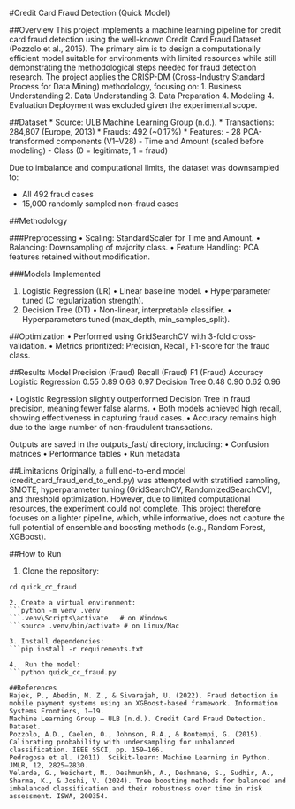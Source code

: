 #Credit Card Fraud Detection (Quick Model)

##Overview
This project implements a machine learning pipeline for credit card fraud detection using the well-known Credit Card Fraud Dataset (Pozzolo et al., 2015).
The primary aim is to design a computationally efficient model suitable for environments with limited resources while still demonstrating the methodological steps needed for fraud detection research.
The project applies the CRISP-DM (Cross-Industry Standard Process for Data Mining) methodology, focusing on:
	1. Business Understanding
	2. Data Understanding
	3. Data Preparation
	4. Modeling
	4. Evaluation
Deployment was excluded given the experimental scope.

##Dataset
	* Source: ULB Machine Learning Group (n.d.).
	* Transactions: 284,807 (Europe, 2013)
	* Frauds: 492 (~0.17%)
	* Features:
		- 28 PCA-transformed components (V1–V28)
		- Time and Amount (scaled before modeling)
		- Class (0 = legitimate, 1 = fraud)
		
Due to imbalance and computational limits, the dataset was downsampled to:
* All 492 fraud cases
* 15,000 randomly sampled non-fraud cases

##Methodology

###Preprocessing
•	Scaling: StandardScaler for Time and Amount.
•	Balancing: Downsampling of majority class.
•	Feature Handling: PCA features retained without modification.

###Models Implemented
1.	Logistic Regression (LR)
•	Linear baseline model.
•	Hyperparameter tuned (C regularization strength).
2.	Decision Tree (DT)
•	Non-linear, interpretable classifier.
•	Hyperparameters tuned (max_depth, min_samples_split).

##Optimization
•	Performed using GridSearchCV with 3-fold cross-validation.
•	Metrics prioritized: Precision, Recall, F1-score for the fraud class.

##Results
Model	Precision (Fraud)	Recall (Fraud)	F1 (Fraud)	Accuracy
Logistic Regression	0.55	0.89	0.68	0.97
Decision Tree	0.48	0.90	0.62	0.96

•	Logistic Regression slightly outperformed Decision Tree in fraud precision, meaning fewer false alarms.
•	Both models achieved high recall, showing effectiveness in capturing fraud cases.
•	Accuracy remains high due to the large number of non-fraudulent transactions.

Outputs are saved in the outputs_fast/ directory, including:
•	Confusion matrices
•	Performance tables
•	Run metadata

##Limitations
Originally, a full end-to-end model (credit_card_fraud_end_to_end.py) was attempted with stratified sampling, SMOTE, hyperparameter tuning (GridSearchCV, RandomizedSearchCV), and threshold optimization.
However, due to limited computational resources, the experiment could not complete.
This project therefore focuses on a lighter pipeline, which, while informative, does not capture the full potential of ensemble and boosting methods (e.g., Random Forest, XGBoost).

##How to Run
1. Clone the repository:
```git clone https://github.com/omoaletsane/quick_cc_fraud.git
cd quick_cc_fraud

2. Create a virtual environment:
```python -m venv .venv
```.venv\Scripts\activate   # on Windows
```source .venv/bin/activate # on Linux/Mac

3. Install dependencies:
```pip install -r requirements.txt

4.	Run the model:
```python quick_cc_fraud.py

##References
Hajek, P., Abedin, M. Z., & Sivarajah, U. (2022). Fraud detection in mobile payment systems using an XGBoost-based framework. Information Systems Frontiers, 1–19.
Machine Learning Group – ULB (n.d.). Credit Card Fraud Detection. Dataset.
Pozzolo, A.D., Caelen, O., Johnson, R.A., & Bontempi, G. (2015). Calibrating probability with undersampling for unbalanced classification. IEEE SSCI, pp. 159–166.
Pedregosa et al. (2011). Scikit-learn: Machine Learning in Python. JMLR, 12, 2825–2830.
Velarde, G., Weichert, M., Deshmunkh, A., Deshmane, S., Sudhir, A., Sharma, K., & Joshi, V. (2024). Tree boosting methods for balanced and imbalanced classification and their robustness over time in risk assessment. ISWA, 200354.
